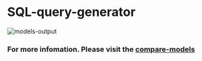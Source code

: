 # SQL-query-generator

![models-output](https://cdn-uploads.huggingface.co/production/uploads/603bbad3fd770a9997b57cb6/AYUE2y14vy2XkD9MZpScu.png)

### For more infomation. Please visit the [compare-models](https://medium.com/dataherald/comparing-open-source-llms-for-nl-to-sql-53e6de42aee8)
